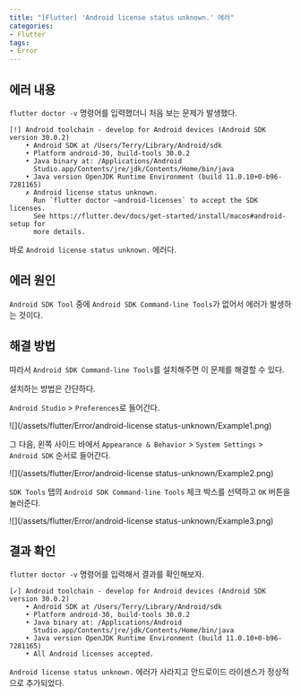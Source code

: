 ```yaml
---
title: "[Flutter] 'Android license status unknown.' 에러"
categories:
- Flutter
tags:
- Error
---
```


## 에러 내용

`flutter doctor -v` 명령어를 입력했더니 처음 보는 문제가 발생했다.

``` console
[!] Android toolchain - develop for Android devices (Android SDK version 30.0.2)
    • Android SDK at /Users/Terry/Library/Android/sdk
    • Platform android-30, build-tools 30.0.2
    • Java binary at: /Applications/Android
      Studio.app/Contents/jre/jdk/Contents/Home/bin/java
    • Java version OpenJDK Runtime Environment (build 11.0.10+0-b96-7281165)
    ✗ Android license status unknown.
      Run `flutter doctor —android-licenses` to accept the SDK licenses.
      See https://flutter.dev/docs/get-started/install/macos#android-setup for
      more details.
```

바로 `Android license status unknown.` 에러다.

## 에러 원인

`Android SDK Tool` 중에 `Android SDK Command-line Tools`가 없어서 에러가 발생하는 것이다.

## 해결 방법

따라서 `Android SDK Command-line Tools`를 설치해주면 이 문제를 해결할 수 있다.

설치하는 방법은 간단하다.

`Android Studio` > `Preferences`로 들어간다.

![](/assets/flutter/Error/android-license status-unknown/Example1.png)

그 다음, 왼쪽 사이드 바에서 `Appearance & Behavior` > `System Settings` > `Android SDK` 순서로 들어간다.

![](/assets/flutter/Error/android-license status-unknown/Example2.png)

`SDK Tools` 탭의 `Android SDK Command-line Tools` 체크 박스를 선택하고 `OK` 버튼을 눌러준다.

![](/assets/flutter/Error/android-license status-unknown/Example3.png)

## 결과 확인

`flutter doctor -v` 명령어를 입력해서 결과를 확인해보자.

``` console
[✓] Android toolchain - develop for Android devices (Android SDK version 30.0.2)
    • Android SDK at /Users/Terry/Library/Android/sdk
    • Platform android-30, build-tools 30.0.2
    • Java binary at: /Applications/Android
      Studio.app/Contents/jre/jdk/Contents/Home/bin/java
    • Java version OpenJDK Runtime Environment (build 11.0.10+0-b96-7281165)
    • All Android licenses accepted.
```

`Android license status unknown.` 에러가 사라지고 안드로이드 라이센스가 정상적으로 추가되었다.
